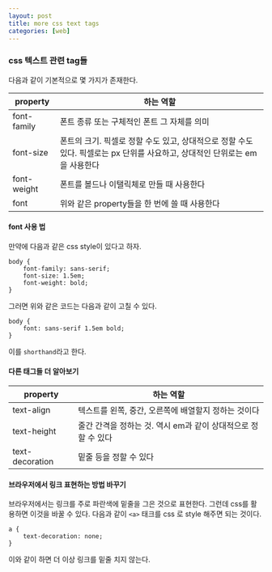 ```yaml
---
layout: post
title: more css text tags
categories: [web]
---
```


### css 텍스트 관련 tag들

다음과 같이 기본적으로 몇 가지가 존재한다.

| property | 하는 역할 |
| - | - |
| font-family | 폰트 종류 또는 구체적인 폰트 그 자체를 의미 |
| font-size | 폰트의 크기. 픽셀로 정할 수도 있고, 상대적으로 정할 수도 있다. 픽셀로는 px 단위를 사요하고, 상대적인 단위로는 em을 사용한다 |
| font-weight | 폰트를 볼드나 이탤릭체로 만들 때 사용한다 |
| font | 위와 같은 property들을 한 번에 쓸 때 사용한다 |

#### font 사용 법

만약에 다음과 같은 css style이 있다고 하자.

```
body {
	font-family: sans-serif;
	font-size: 1.5em;
	font-weight: bold;
}
```

그러면 위와 같은 코드는 다음과 같이 고칠 수 있다.

```
body {
	font: sans-serif 1.5em bold;
}
```

이를 `shorthand`라고 한다.

#### 다른 태그들 더 알아보기


| property | 하는 역할 |
| - | - |
| text-align | 텍스트를 왼쪽, 중간, 오른쪽에 배열할지 정하는 것이다 |
| text-height | 줄간 간격을 정하는 것. 역시 em과 같이 상대적으로 정할 수 있다 |
| text-decoration | 밑줄 등을 정할 수 있다 |

#### 브라우저에서 링크 표현하는 방법 바꾸기

브라우저에서는 링크를 주로 파란색에 밑줄을 그은 것으로 표현한다. 그런데 css를 활용하면 이것을 바꿀 수 있다. 다음과 같이 `<a>` 태크를 css 로 style 해주면 되는 것이다.

```
a {
	text-decoration: none;
}
```

이와 같이 하면 더 이상 링크를 밑줄 치지 않는다.
